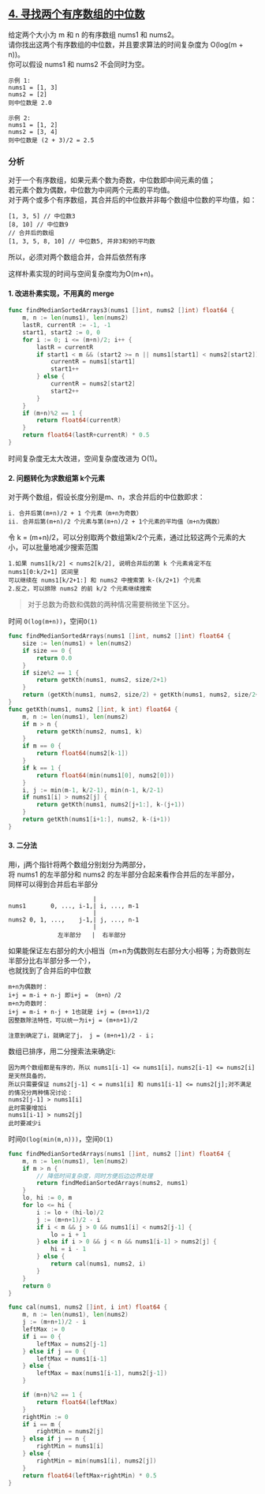 ## [4. 寻找两个有序数组的中位数](https://leetcode-cn.com/problems/median-of-two-sorted-arrays)
给定两个大小为 m 和 n 的有序数组 nums1 和 nums2。  
请你找出这两个有序数组的中位数，并且要求算法的时间复杂度为 O(log(m + n))。  
你可以假设 nums1 和 nums2 不会同时为空。
```
示例 1:
nums1 = [1, 3]
nums2 = [2]
则中位数是 2.0

示例 2:
nums1 = [1, 2]
nums2 = [3, 4]
则中位数是 (2 + 3)/2 = 2.5
```
### 分析
对于一个有序数组，如果元素个数为奇数，中位数即中间元素的值；  
若元素个数为偶数，中位数为中间两个元素的平均值。  
对于两个或多个有序数组，其合并后的中位数并非每个数组中位数的平均值，如：

    [1, 3, 5] // 中位数3
    [8, 10] // 中位数9
    // 合并后的数组
    [1, 3, 5, 8, 10] // 中位数5, 并非3和9的平均数
    
所以，必须对两个数组合并，合并后依然有序

这样朴素实现的时间与空间复杂度均为O(m+n)。
#### 1. 改进朴素实现，不用真的 merge
```go
func findMedianSortedArrays3(nums1 []int, nums2 []int) float64 {
	m, n := len(nums1), len(nums2)
	lastR, currentR := -1, -1
	start1, start2 := 0, 0
	for i := 0; i <= (m+n)/2; i++ {
		lastR = currentR
		if start1 < m && (start2 >= n || nums1[start1] < nums2[start2]) {
			currentR = nums1[start1]
			start1++
		} else {
			currentR = nums2[start2]
			start2++
		}
	}
	if (m+n)%2 == 1 {
		return float64(currentR)
	}
	return float64(lastR+currentR) * 0.5
}
```
时间复杂度无太大改进，空间复杂度改进为 O(1)。
#### 2. 问题转化为求数组第 k个元素
对于两个数组，假设长度分别是m、n，求合并后的中位数即求：

    i. 合并后第(m+n)/2 + 1 个元素（m+n为奇数）
    ii. 合并后第(m+n)/2 个元素与第(m+n)/2 + 1个元素的平均值（m+n为偶数）

令 k = (m+n)/2，可以分别取两个数组第k/2个元素，通过比较这两个元素的大小，可以批量地减少搜索范围

    1.如果 nums1[k/2] < nums2[k/2], 说明合并后的第 k 个元素肯定不在 nums1[0:k/2+1] 区间里
    可以继续在 nums1[k/2+1:] 和 nums2 中搜索第 k-(k/2+1) 个元素
    2.反之，可以排除 nums2 的前 k/2 个元素继续搜索

> 对于总数为奇数和偶数的两种情况需要稍微坐下区分。

时间 `O(log(m+n))`，空间`O(1)`
```go
func findMedianSortedArrays(nums1 []int, nums2 []int) float64 {
	size := len(nums1) + len(nums2)
	if size == 0 {
		return 0.0
	}
	if size%2 == 1 {
		return getKth(nums1, nums2, size/2+1)
	}
	return (getKth(nums1, nums2, size/2) + getKth(nums1, nums2, size/2+1)) * 0.5
}
func getKth(nums1, nums2 []int, k int) float64 {
	m, n := len(nums1), len(nums2)
	if m > n {
		return getKth(nums2, nums1, k)
	}
	if m == 0 {
		return float64(nums2[k-1])
	}
	if k == 1 {
		return float64(min(nums1[0], nums2[0]))
	}
	i, j := min(m-1, k/2-1), min(n-1, k/2-1)
	if nums1[i] > nums2[j] {
		return getKth(nums1, nums2[j+1:], k-(j+1))
	}
	return getKth(nums1[i+1:], nums2, k-(i+1))
}
```
#### 3. 二分法
用i，j两个指针将两个数组分别划分为两部分，  
将 nums1 的左半部分和 nums2 的左半部分合起来看作合并后的左半部分，  
同样可以得到合并后右半部分  
    
                            |
    nums1       0, ..., i-1,| i, ..., m-1
                            |
    nums2 0, 1, ...,    j-1,| j, ..., n-1
                            |
                  左半部分   |  右半部分

如果能保证左右部分的大小相当（m+n为偶数则左右部分大小相等；为奇数则左半部分比右半部分多一个），  
也就找到了合并后的中位数

    m+n为偶数时：
    i+j = m-i + n-j 即i+j = （m+n）/2
    m+n为奇数时：
    i+j = m-i + n-j + 1也就是 i+j = (m+n+1)/2
    因整数除法特性，可以统一为i+j = (m+n+1)/2
    
    注意到确定了i，就确定了j， j = (m+n+1)/2 - i；

数组已排序，用二分搜索法来确定i:

    因为两个数组都是有序的，所以 nums1[i-1] <= nums1[i]，nums2[i-1] <= nums2[i] 是天然具备的，
    所以只需要保证 nums2[j-1] < = nums1[i] 和 nums1[i-1] <= nums2[j];对不满足的情况分两种情况讨论：
    nums2[j-1] > nums1[i]
    此时需要增加i
    nums1[i-1] > nums2[j]
    此时要减少i

时间`O(log(min(m,n)))`，空间`O(1)`

```go
func findMedianSortedArrays(nums1 []int, nums2 []int) float64 {
	m, n := len(nums1), len(nums2)
	if m > n {
		// 降低时间复杂度，同时方便后边边界处理
		return findMedianSortedArrays(nums2, nums1)
	}
	lo, hi := 0, m
	for lo <= hi {
		i := lo + (hi-lo)/2
		j := (m+n+1)/2 - i
		if i < m && j > 0 && nums1[i] < nums2[j-1] {
			lo = i + 1
		} else if i > 0 && j < n && nums1[i-1] > nums2[j] {
			hi = i - 1
		} else {
			return cal(nums1, nums2, i)
		}
	}
	return 0
}

func cal(nums1, nums2 []int, i int) float64 {
	m, n := len(nums1), len(nums2)
	j := (m+n+1)/2 - i
	leftMax := 0
	if i == 0 {
		leftMax = nums2[j-1]
	} else if j == 0 {
		leftMax = nums1[i-1]
	} else {
		leftMax = max(nums1[i-1], nums2[j-1])
	}

	if (m+n)%2 == 1 {
		return float64(leftMax)
	}
	rightMin := 0
	if i == m {
		rightMin = nums2[j]
	} else if j == n {
		rightMin = nums1[i]
	} else {
		rightMin = min(nums1[i], nums2[j])
	}
	return float64(leftMax+rightMin) * 0.5
}
```
